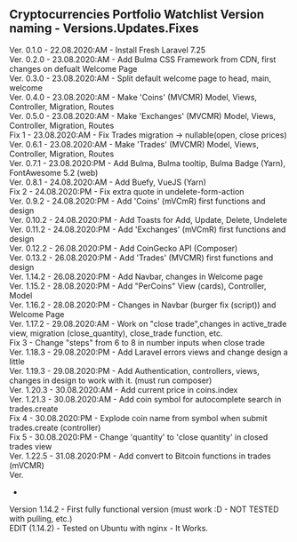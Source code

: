 Cryptocurrencies Portfolio Watchlist
Version naming - Versions.Updates.Fixes <br />
---
Ver. 0.1.0 -  22.08.2020:AM - Install Fresh Laravel 7.25 <br />
Ver. 0.2.0 -  23.08.2020:AM - Add Bulma CSS Framework from CDN, first changes on defualt Welcome Page <br />
Ver. 0.3.0 -  23.08.2020:AM - Split default welcome page to head, main, welcome <br />
Ver. 0.4.0 -  23.08.2020:AM - Make 'Coins' (MVCMR) Model, Views, Controller, Migration, Routes <br />
Ver. 0.5.0 -  23.08.2020:AM - Make 'Exchanges' (MVCMR) Model, Views, Controller, Migration, Routes <br />
     Fix 1 -  23.08.2020:AM - Fix Trades migration -> nullable(open, close prices) <br />
Ver. 0.6.1 -  23.08.2020:AM - Make 'Trades' (MVCMR) Model, Views, Controller, Migration, Routes <br />
Ver. 0.7.1 -  23.08.2020:PM - Add Bulma, Bulma tooltip, Bulma Badge (Yarn), FontAwesome 5.2 (web) <br />
Ver. 0.8.1 -  24.08.2020:AM - Add Buefy, VueJS (Yarn) <br />
     Fix 2 -  24.08.2020:PM - Fix extra quote in undelete-form-action <br />
Ver. 0.9.2 -  24.08.2020:PM - Add 'Coins' (mVCmR) first functions and design <br />
Ver. 0.10.2 - 24.08.2020:PM - Add Toasts for Add, Update, Delete, Undelete <br />
Ver. 0.11.2 - 24.08.2020:PM - Add 'Exchanges' (mVCmR) first functions and design <br />
Ver. 0.12.2 - 26.08.2020:PM - Add CoinGecko API (Composer) <br />
Ver. 0.13.2 - 26.08.2020:PM - Add 'Trades' (MVCMR) first functions and design <br />
Ver. 1.14.2 - 26.08.2020:PM - Add Navbar, changes in Welcome page <br />
Ver. 1.15.2 - 28.08.2020:PM - Add "PerCoins" View (cards), Controller, Model <br />
Ver. 1.16.2 - 28.08.2020:PM - Changes in Navbar (burger fix (script)) and Welcome Page <br />
Ver. 1.17.2 - 29.08.2020:AM - Work on "close trade",changes in active_trade view, migration (close_quantity), close_trade function, etc. <br />
      Fix 3 - Change "steps" from 6 to 8 in number inputs when close trade <br />
Ver. 1.18.3 - 29.08.2020:PM - Add Laravel errors views and change design a little <br />
Ver. 1.19.3 - 29.08.2020:PM - Add Authentication, controllers, views, changes in design to work with it. (must run composer)<br />
Ver. 1.20.3 - 30.08.2020:AM - Add current price in coins.index <br />
Ver. 1.21.3 - 30.08.2020:AM - Add coin symbol for autocomplete search in trades.create <br />
      Fix 4 - 30.08.2020:PM - Explode coin name from symbol when submit trades.create (controller) <br />
      Fix 5 - 30.08.2020:PM - Change 'quantity' to 'close quantity' in closed trades view <br />
Ver. 1.22.5 - 31.08.2020:PM - Add convert to Bitcoin functions in trades (mVCMR) <br />
Ver. 

-
Version 1.14.2 - First fully functional version (must work :D - NOT TESTED with pulling, etc.) <br />
EDIT (1.14.2) - Tested on Ubuntu with nginx - It Works. <br />